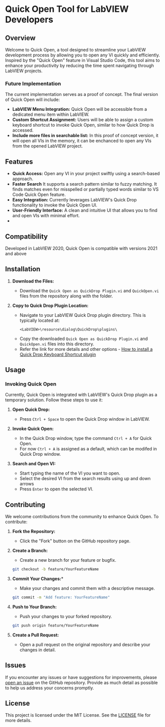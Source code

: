 # Quick Open Tool for LabVIEW Developers

## Overview

Welcome to Quick Open, a tool designed to streamline your LabVIEW development process by allowing you to open any VI quickly and efficiently. Inspired by the "Quick Open" feature in Visual Studio Code, this tool aims to enhance your productivity by reducing the time spent navigating through LabVIEW projects.

### Future Implementation

The current implementation serves as a proof of concept. The final version of Quick Open will include:

- **LabVIEW Menu Integration:** Quick Open will be accessible from a dedicated menu item within LabVIEW.
- **Custom Shortcut Assignment:** Users will be able to assign a custom keyboard shortcut to invoke Quick Open, similar to how Quick Drop is accessed.
- **Include more files in searchable list:** In this proof of concept version, it will open all VIs in the memory, it can be enchanced to open any VIs from the opened LabVIEW project.

## Features

- **Quick Access:** Open any VI in your project swiftly using a search-based approach.
- **Faster Search** It supports a search pattern similar to fuzzy matching. It finds matches even for misspelled or partially typed words similar to VS Code Quick Open feature.  
- **Easy Integration:** Currently leverages LabVIEW's Quick Drop functionality to invoke the Quick Open UI.
- **User-Friendly Interface:** A clean and intuitive UI that allows you to find and open VIs with minimal effort.
- 
## Compatibility

Developed in LabVIEW 2020, Quick Open is compatible with versions 2021 and above

## Installation

1. **Download the Files:**
   - Download the `Quick Open as QuickDrop Plugin.vi` and `QuickOpen.vi` files from the repository along with the folder.

2. **Copy to Quick Drop Plugin Location:**
   - Navigate to your LabVIEW Quick Drop plugin directory. This is typically located at:
     ```
     <LabVIEW>\resource\dialog\QuickDrop\plugins\
     ```
   - Copy the downloaded `Quick Open as QuickDrop Plugin.vi` and `QuickOpen.vi` files into this directory.
   - Refer the link for more details and other options - [How to install a Quick Drop Keyboard Shortcut plugin](https://forums.ni.com/t5/Quick-Drop-Enthusiasts/How-to-install-a-Quick-Drop-Keyboard-Shortcut-plugin/m-p/3896383)

## Usage

### Invoking Quick Open

Currently, Quick Open is integrated with LabVIEW's Quick Drop plugin as a temporary solution. Follow these steps to use it:

1. **Open Quick Drop:**
   - Press `Ctrl + Space` to open the Quick Drop window in LabVIEW.

2. **Invoke Quick Open:**
   - In the Quick Drop window, type the command `Ctrl + A` for Quick Open.
   - For now `Ctrl + A` is assigned as a default, which can be modifed in Quick Drop window.

3. **Search and Open VI:**
   - Start typing the name of the VI you want to open.
   - Select the desired VI from the search results using up and down arrows
   - Press `Enter` to open the selected VI.

## Contributing

We welcome contributions from the community to enhance Quick Open. To contribute:

1. **Fork the Repository:**
   - Click the "Fork" button on the GitHub repository page.

2. **Create a Branch:**
   - Create a new branch for your feature or bugfix.
   ```bash
   git checkout -b feature/YourFeatureName
   ```

 3. **Commit Your Changes:***
    - Make your changes and commit them with a descriptive message.
     ```bash
     git commit -m "Add feature: YourFeatureName"
     ```

4. **Push to Your Branch:**
   - Push your changes to your forked repository.
   ```bash
   git push origin feature/YourFeatureName
   ```
5. **Create a Pull Request:**
   - Open a pull request on the original repository and describe your changes in detail.
  
## Issues

If you encounter any issues or have suggestions for improvements, please [open an issue](https://github.com/Sivashankarcrr/QuickOpen/issues) on the GitHub repository. Provide as much detail as possible to help us address your concerns promptly.

## License

This project is licensed under the MIT License. See the [LICENSE](https://github.com/Sivashankarcrr/QuickOpen/blob/main/LICENSE) file for more details.
